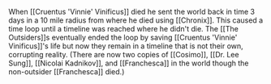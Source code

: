 When [[Cruentus 'Vinnie' Vinificus]] died he sent the world back in time 3 days in a 10 mile radius from where he died using [[Chronix]]. This caused a time loop until a timeline was reached where he didn't die. The [[The Outsiders]]s eventually ended the loop by saving [[Cruentus 'Vinnie' Vinificus]]'s life but now they remain in a timeline that is not their own, corrupting reality. (There are now two copies of [[Cosimo]], [[Dr. Lee Sung]], [[Nicolai Kadnikov]], and [[Franchesca]] in the world though the non-outsider [[Franchesca]] died.)